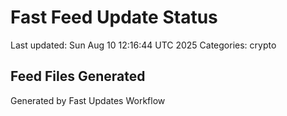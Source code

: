 # Fast Feed Update Status
Last updated: Sun Aug 10 12:16:44 UTC 2025
Categories: crypto

## Feed Files Generated

Generated by Fast Updates Workflow
